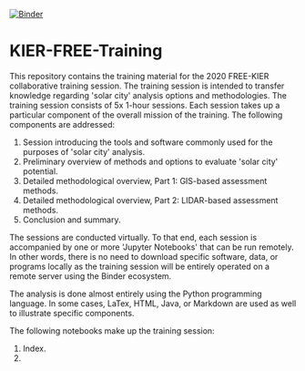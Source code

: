 [![Binder](https://mybinder.org/badge_logo.svg)](https://mybinder.org/v2/gh/JobTaminiau/KIER-FREE-Training/master)

# KIER-FREE-Training
This repository contains the training material for the 2020 FREE-KIER collaborative training session. The training session is intended to transfer knowledge regarding 'solar city' analysis options and methodologies. The training session consists of 5x 1-hour sessions. Each session takes up a particular component of the overall mission of the training. The following components are addressed:

1. Session introducing the tools and software commonly used for the purposes of 'solar city' analysis.
2. Preliminary overview of methods and options to evaluate 'solar city' potential.
3. Detailed methodological overview, Part 1: GIS-based assessment methods.
4. Detailed methodological overview, Part 2: LIDAR-based assessment methods.
5. Conclusion and summary.

The sessions are conducted virtually. To that end, each session is accompanied by one or more 'Jupyter Notebooks' that can be run remotely. In other words, there is no need to download specific software, data, or programs locally as the training session will be entirely operated on a remote server using the Binder ecosystem. 

The analysis is done almost entirely using the Python programming language. In some cases, LaTex, HTML, Java, or Markdown are used as well to illustrate specific components. 

The following notebooks make up the training session:

1. Index.
2. 
